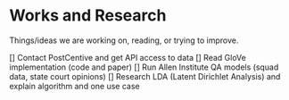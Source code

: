 # Works and Research
Things/ideas we are working on, reading, or trying to improve.

[] Contact PostCentive and get API access to data
[] Read GloVe implementation (code and paper)
[] Run Allen Institute QA models (squad data, state court opinions)
[] Research LDA (Latent Dirichlet Analysis) and explain algorithm and one use case

